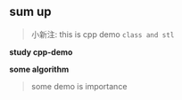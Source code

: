 ## sum up

> 小新注: this is cpp demo `class and stl`

**study cpp-demo** 

**some algorithm**
> some demo is importance